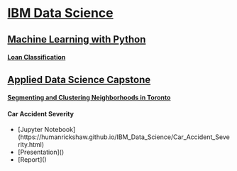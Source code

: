 # [IBM Data Science](https://www.coursera.org/professional-certificates/ibm-data-science)

## [Machine Learning with Python](https://www.coursera.org/learn/machine-learning-with-python)

#### [Loan Classification](https://humanrickshaw.github.io/IBM_Data_Science/Loan_Classification.html)

## [Applied Data Science Capstone](https://www.coursera.org/learn/applied-data-science-capstone)

#### [Segmenting and Clustering Neighborhoods in Toronto](https://humanrickshaw.github.io/IBM_Data_Science/Clustering_Toronto.html)

#### Car Accident Severity
<ul>
  <li> [Jupyter Notebook](https://humanrickshaw.github.io/IBM_Data_Science/Car_Accident_Severity.html) </li>
  <li> [Presentation]() </li>
  <li> [Report]() </li>
</ul>
